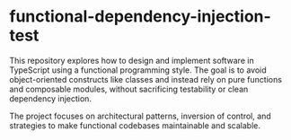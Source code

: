 # functional-dependency-injection-test
This repository explores how to design and implement software in TypeScript using a functional programming style. The goal is to avoid object-oriented constructs like classes and instead rely on pure functions and composable modules, without sacrificing testability or clean dependency injection.

The project focuses on architectural patterns, inversion of control, and strategies to make functional codebases maintainable and scalable.
